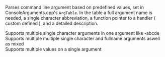 Parses command line argument based on predefined values, set in ConsoleArguments.cpp's ```ArgTable```. In the table a full argument name is needed, a single character abbreviation, a function pointer to a handler ( custom defined ), and a detailed description.

Supports multiple single character arguments in one argument like -abcde</br>
Supports multiple multiple single character and fullname arguments aswell as mixed</br>
Supports multiple values on a single argument